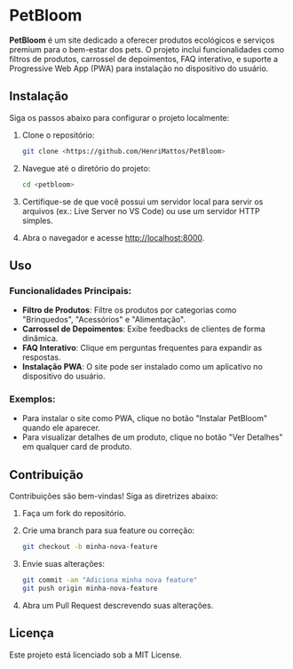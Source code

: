 # PetBloom

**PetBloom** é um site dedicado a oferecer produtos ecológicos e serviços premium para o bem-estar dos pets. O projeto inclui funcionalidades como filtros de produtos, carrossel de depoimentos, FAQ interativo, e suporte a Progressive Web App (PWA) para instalação no dispositivo do usuário.

## Instalação

Siga os passos abaixo para configurar o projeto localmente:

1. Clone o repositório:
    ```bash
    git clone <https://github.com/HenriMattos/PetBloom>
    ```

2. Navegue até o diretório do projeto:
    ```bash
    cd <petbloom>
    ```

3. Certifique-se de que você possui um servidor local para servir os arquivos (ex.: Live Server no VS Code) ou use um servidor HTTP simples.

4. Abra o navegador e acesse [http://localhost:8000](http://localhost:8000).

## Uso

### Funcionalidades Principais:
- **Filtro de Produtos**: Filtre os produtos por categorias como "Brinquedos", "Acessórios" e "Alimentação".
- **Carrossel de Depoimentos**: Exibe feedbacks de clientes de forma dinâmica.
- **FAQ Interativo**: Clique em perguntas frequentes para expandir as respostas.
- **Instalação PWA**: O site pode ser instalado como um aplicativo no dispositivo do usuário.

### Exemplos:
- Para instalar o site como PWA, clique no botão "Instalar PetBloom" quando ele aparecer.
- Para visualizar detalhes de um produto, clique no botão "Ver Detalhes" em qualquer card de produto.

## Contribuição

Contribuições são bem-vindas! Siga as diretrizes abaixo:

1. Faça um fork do repositório.
2. Crie uma branch para sua feature ou correção:
    ```bash
    git checkout -b minha-nova-feature
    ```
3. Envie suas alterações:
    ```bash
    git commit -am "Adiciona minha nova feature"
    git push origin minha-nova-feature
    ```

4. Abra um Pull Request descrevendo suas alterações.

## Licença

Este projeto está licenciado sob a MIT License.
